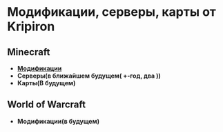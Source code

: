 <link href="http://github.com/yrgoldteeth/darkdowncss/raw/master/darkdown.css" rel="stylesheet"></link>

# Модификации, серверы, карты от Kripiron

## Minecraft
- **[Модификации](/kripiron-mods/minecraft)**
- **Серверы(в ближайшем будущем( +-год, два ))**
- **Карты(В будущем)**

## World of Warcraft
- **Модификации(в будущем)**
